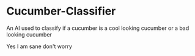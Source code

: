 # Cucumber-Classifier
An AI used to classify if a cucumber is a cool looking cucumber or a bad looking cucumber



Yes I am sane don't worry 

